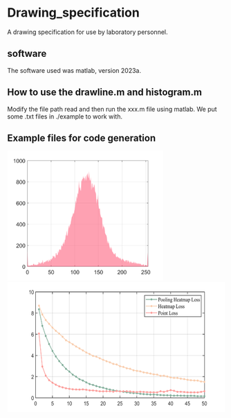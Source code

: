 # Drawing_specification
A drawing specification for use by laboratory personnel.

## software
The software used was matlab, version 2023a.

## How to use the drawline.m and histogram.m
Modify the file path read and then run the xxx.m file using matlab. We put some .txt files in ./example to work with.

## Example files for code generation
<img src="./example/sar_histogram_area.png" width="360" height="300">

<img src="./example/line.png" width="600" height="300">